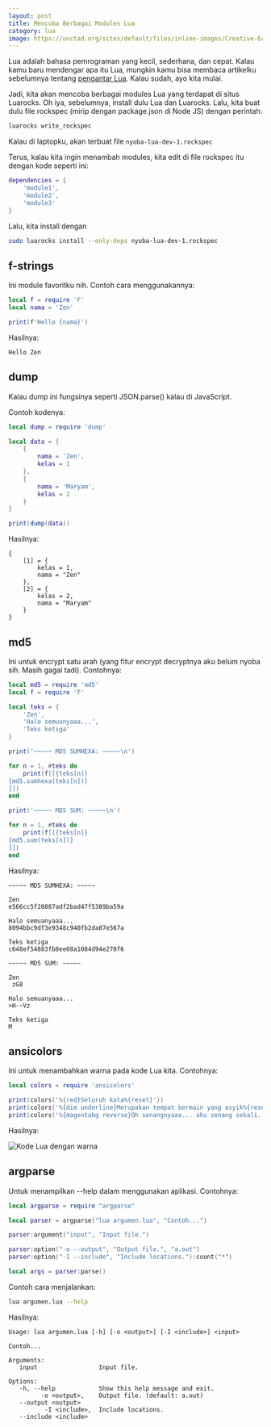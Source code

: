 ```yaml
---
layout: post
title: Mencoba Berbagai Modules Lua
category: lua
image: https://unctad.org/sites/default/files/inline-images/Creative-Economy-IP-CCIs-2-800x450px_0.jpg
---
```


Lua adalah bahasa pemrograman yang kecil, sederhana, dan cepat. Kalau kamu baru mendengar apa itu Lua, mungkin kamu bisa membaca artikelku sebelumnya tentang [pengantar Lua](/yuk-berkenalan-dengan-bahasa-pemrograman-lua/). Kalau sudah, ayo kita mulai.

Jadi, kita akan mencoba berbagai modules Lua yang terdapat di situs Luarocks. Oh iya, sebelumnya, install dulu Lua dan Luarocks. Lalu, kita buat dulu file rockspec (mirip dengan package.json di Node JS) dengan perintah:

```bash
luarocks write_rockspec
```

Kalau di laptopku, akan terbuat file `nyoba-lua-dev-1.rockspec`

Terus, kalau kita ingin menambah modules, kita edit di file rockspec itu dengan kode seperti ini:

```lua
dependencies = {
	'module1',
	'module2',
	'module3'
}
```

Lalu, kita install dengan 

```bash
sudo luarocks install --only-deps nyoba-lua-dev-1.rockspec
```

## f-strings

Ini module favoritku nih. Contoh cara menggunakannya:

```lua
local f = require 'F'
local nama = 'Zen'

print(f'Hello {nama}')
```

Hasilnya:

```
Hello Zen
```

## dump

Kalau dump ini fungsinya seperti JSON.parse() kalau di JavaScript.

Contoh kodenya:

```lua
local dump = require 'dump'

local data = {
	{
		nama = 'Zen',
		kelas = 1
	},
	{
		nama = 'Maryam',
		kelas = 2
	}
}

print(dump(data))
```

Hasilnya:

```
{
    [1] = {
        kelas = 1,
        nama = "Zen"
    },
    [2] = {
        kelas = 2,
        nama = "Maryam"
    }
}
```

## md5

Ini untuk encrypt satu arah (yang fitur encrypt decryptnya aku belum nyoba sih. Masih gagal tadi). Contohnya:

```lua
local md5 = require 'md5'
local f = require 'F'

local teks = {
	'Zen',
	'Halo semuanyaaa...',
	'Teks ketiga'
}

print('~~~~~ MD5 SUMHEXA: ~~~~~\n')

for n = 1, #teks do
	print(f[[{teks[n]}
{md5.sumhexa(teks[n])}
]])
end

print('~~~~~ MD5 SUM: ~~~~~\n')

for n = 1, #teks do
	print(f[[{teks[n]}
{md5.sum(teks[n])}
]])
end
```

Hasilnya:

```
~~~~~ MD5 SUMHEXA: ~~~~~

Zen
e566cc5f20887adf2bad47f5389ba59a

Halo semuanyaaa...
8094bbc9df3e9348c940fb2da87e567a

Teks ketiga
c648ef54883fb8ee08a1084d94e270f6

~~~~~ MD5 SUM: ~~~~~

Zen
 zG8

Halo semuanyaaa...
>H-~Vz

Teks ketiga
M
```

## ansicolors

Ini untuk menambahkan warna pada kode Lua kita. Contohnya:

```lua
local colors = require 'ansicolors'

print(colors('%{red}Seluruh kota%{reset}'))
print(colors('%{dim underline}Merupakan tempat bermain yang asyik%{reset}'))
print(colors('%{magentabg reverse}Oh senangnyaaa... aku senang sekali...%{reset}'))
```

Hasilnya:

![Kode Lua dengan warna](https://i.ibb.co/HpKRCyv/image.png)

## argparse

Untuk menampilkan --help dalam menggunakan aplikasi. Contohnya:

```lua
local argparse = require "argparse"

local parser = argparse("lua argumen.lua", "Contoh...")

parser:argument("input", "Input file.")

parser:option("-o --output", "Output file.", "a.out")
parser:option("-I --include", "Include locations."):count("*")

local args = parser:parse()
```

Contoh cara menjalankan:

```bash
lua argumen.lua --help
```

Hasilnya:

```
Usage: lua argumen.lua [-h] [-o <output>] [-I <include>] <input>

Contoh...

Arguments:
   input                 Input file.

Options:
   -h, --help            Show this help message and exit.
         -o <output>,    Output file. (default: a.out)
   --output <output>
          -I <include>,  Include locations.
   --include <include>
```